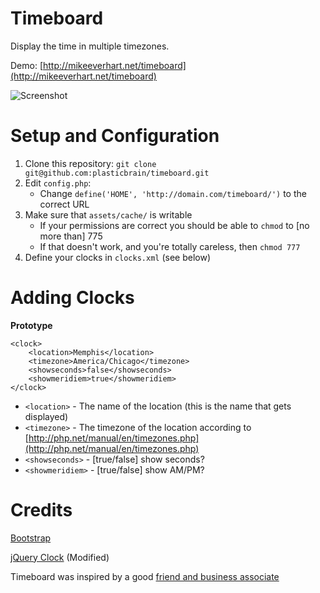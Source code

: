 Timeboard
=========

Display the time in multiple timezones.

Demo: [http://mikeeverhart.net/timeboard](http://mikeeverhart.net/timeboard)

![Screenshot](http://mikeeverhart.net/timeboard/screenshot.png)


Setup and Configuration
=======================

1. Clone this repository: `git clone git@github.com:plasticbrain/timeboard.git`
2. Edit `config.php`:
	* Change `define('HOME', 'http://domain.com/timeboard/')` to the correct URL
3. Make sure that `assets/cache/` is writable 
	* If your permissions are correct you should be able to `chmod` to [no more than] 775
	* If that doesn't work, and you're totally careless, then `chmod 777`
4. Define your clocks in `clocks.xml` (see below)


Adding Clocks
=====================	

**Prototype**

	<clock>
		<location>Memphis</location>
		<timezone>America/Chicago</timezone>
		<showseconds>false</showseconds>
		<showmeridiem>true</showmeridiem>
	</clock>

* `<location>` - The name of the location (this is the name that gets displayed)
* `<timezone>` - The timezone of the location according to [http://php.net/manual/en/timezones.php](http://php.net/manual/en/timezones.php)
* `<showseconds>` - [true/false] show seconds?
* `<showmeridiem>` - [true/false] show AM/PM?


Credits
======================

[Bootstrap](http://twitter.github.com/bootstrap/)

[jQuery Clock](http://joaquinnunez.cl/jquery-clock-plugin/) (Modified)

Timeboard was inspired by a good [friend and business associate](http://spinikr.com) 

